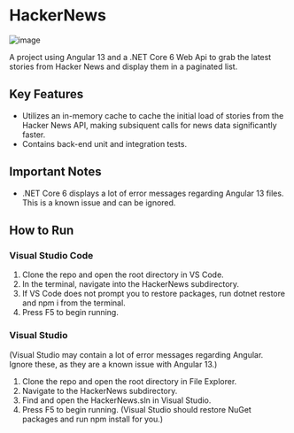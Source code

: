 # HackerNews

![image](https://user-images.githubusercontent.com/29757705/148315753-00ce106a-618d-4165-a33c-50e5fe2e45e7.png)


A project using Angular 13 and a .NET Core 6 Web Api to grab the latest stories from Hacker News and display them in a paginated list.

## Key Features
- Utilizes an in-memory cache to cache the initial load of stories from the Hacker News API, making subsiquent calls for news data significantly faster.
- Contains back-end unit and integration tests.

## Important Notes
- .NET Core 6 displays a lot of error messages regarding Angular 13 files. This is a known issue and can be ignored.

## How to Run
### Visual Studio Code
  1. Clone the repo and open the root directory in VS Code.
  2. In the terminal, navigate into the HackerNews subdirectory.
  3. If VS Code does not prompt you to restore packages, run dotnet restore and npm i from the terminal.
  4. Press F5 to begin running.

### Visual Studio
  (Visual Studio may contain a lot of error messages regarding Angular. Ignore these, as they are a known issue with Angular 13.)
  1. Clone the repo and open the root directory in File Explorer.
  2. Navigate to the HackerNews subdirectory.
  3. Find and open the HackerNews.sln in Visual Studio.
  4. Press F5 to begin running. (Visual Studio should restore NuGet packages and run npm install for you.)
